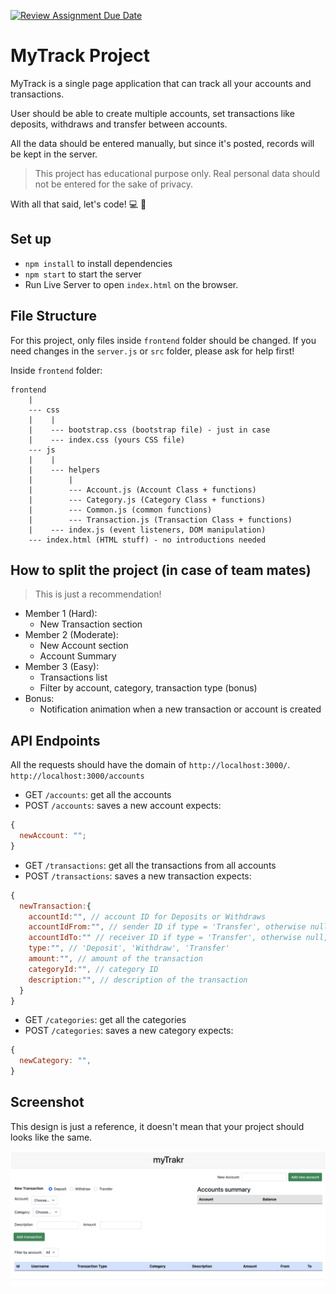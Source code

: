 [![Review Assignment Due Date](https://classroom.github.com/assets/deadline-readme-button-24ddc0f5d75046c5622901739e7c5dd533143b0c8e959d652212380cedb1ea36.svg)](https://classroom.github.com/a/HT1aKmPi)
# MyTrack Project

MyTrack is a single page application that can track all your accounts and transactions.

User should be able to create multiple accounts, set transactions like deposits, withdraws and transfer between accounts.

All the data should be entered manually, but since it's posted, records will be kept in the server.

> This project has educational purpose only. Real personal data should not be entered for the sake of privacy.

With all that said, let's code! 💻 🚀

## Set up

- `npm install` to install dependencies
- `npm start` to start the server
- Run Live Server to open `index.html` on the browser.

## File Structure

For this project, only files inside `frontend` folder should be changed. If you need changes in the `server.js` or `src` folder, please ask for help first!

Inside `frontend` folder:

```
frontend
    |
    --- css
    |    |
    |    --- bootstrap.css (bootstrap file) - just in case
    |    --- index.css (yours CSS file)
    --- js
    |    |
    |    --- helpers
    |        |
    |        --- Account.js (Account Class + functions)
    |        --- Category.js (Category Class + functions)
    |        --- Common.js (common functions)
    |        --- Transaction.js (Transaction Class + functions)
    |    --- index.js (event listeners, DOM manipulation)
    --- index.html (HTML stuff) - no introductions needed
```

## How to split the project (in case of team mates)

> This is just a recommendation!

- Member 1 (Hard):
  - New Transaction section
- Member 2 (Moderate):
  - New Account section
  - Account Summary
- Member 3 (Easy):
  - Transactions list
  - Filter by account, category, transaction type (bonus)
- Bonus:
  - Notification animation when a new transaction or account is created

## API Endpoints

All the requests should have the domain of `http://localhost:3000/`.
`http://localhost:3000/accounts`

- GET `/accounts`: get all the accounts
- POST `/accounts`: saves a new account
  expects:

```js
{
  newAccount: "";
}
```

- GET `/transactions`: get all the transactions from all accounts
- POST `/transactions`: saves a new transaction
  expects:

```js
{
  newTransaction:{
    accountId:"", // account ID for Deposits or Withdraws
    accountIdFrom:"", // sender ID if type = 'Transfer', otherwise null
    accountIdTo:"" // receiver ID if type = 'Transfer', otherwise null,
    type:"", // 'Deposit', 'Withdraw', 'Transfer'
    amount:"", // amount of the transaction
    categoryId:"", // category ID
    description:"", // description of the transaction
  }
}
```

- GET `/categories`: get all the categories
- POST `/categories`: saves a new category
  expects:

```js
{
  newCategory: "",
}
```

## Screenshot

This design is just a reference, it doesn't mean that your project should looks like the same.

![Screenshot](./imgs/screenshot.png)
